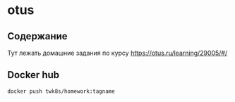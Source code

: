 # otus

## Содержание

Тут лежать домашние задания по курсу https://otus.ru/learning/29005/#/ 

## Docker hub

```
docker push twk8s/homework:tagname
```

